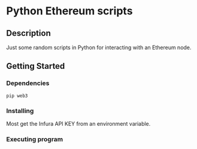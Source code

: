 # Python Ethereum scripts

## Description

Just some random scripts in Python for interacting with an Ethereum node.

## Getting Started

### Dependencies

```
pip web3
```

### Installing

Most get the Infura API KEY from an environment variable.

### Executing program


